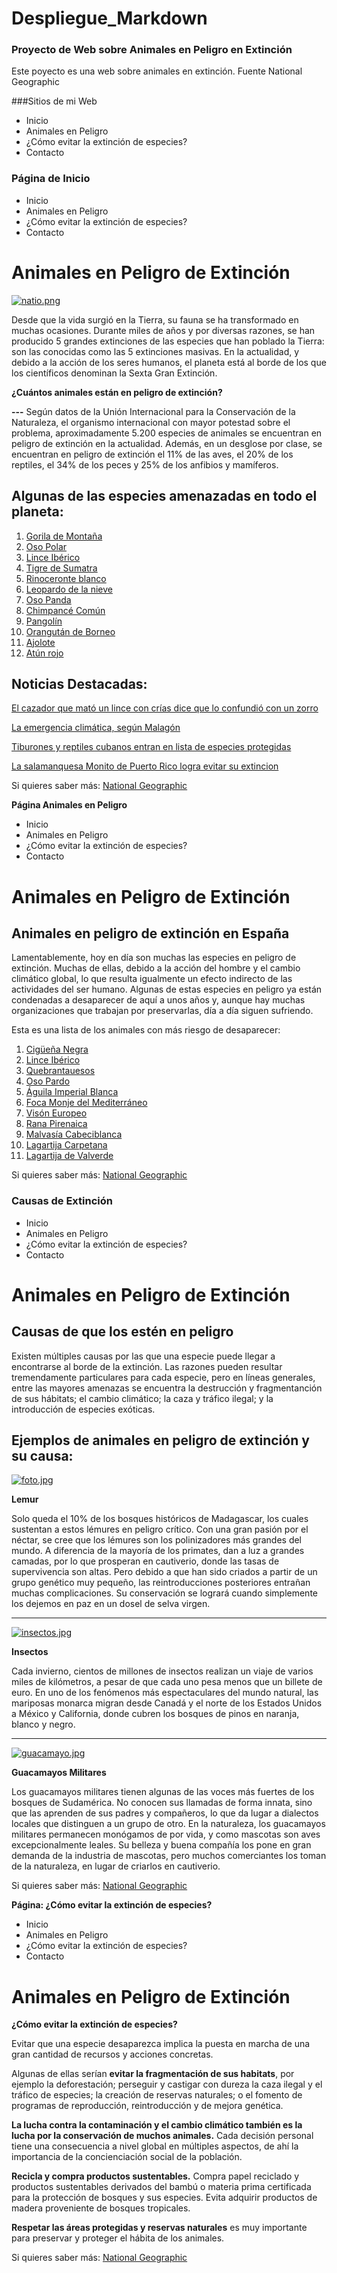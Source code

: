 # Despliegue_Markdown
  
### Proyecto de Web sobre Animales en Peligro en Extinción
Este poyecto es una web sobre animales en extinción. Fuente National Geographic

###Sitios de mi Web
- Inicio
- Animales en Peligro
- ¿Cómo evitar la extinción de especies?
- Contacto

### **Página de Inicio**

- Inicio
- Animales en Peligro
- ¿Cómo evitar la extinción de especies?
- Contacto

# Animales en Peligro de Extinción

[![natio.png](https://i.postimg.cc/PqjzzGm3/natio.png)](https://postimg.cc/XrsC4z1d)

Desde que la vida surgió en la Tierra, su fauna se ha transformado en muchas ocasiones. Durante miles de años y por diversas razones, se han producido 5 grandes extinciones de las especies que han poblado la Tierra: son las conocidas como las 5 extinciones masivas. En la actualidad, y debido a la acción de los seres humanos, el planeta está al borde de los que los científicos denominan la Sexta Gran Extinción.

**¿Cuántos animales están en peligro de extinción?**

**---**
Según datos de la Unión Internacional para la Conservación de la Naturaleza, el organismo internacional con mayor potestad sobre el problema, aproximadamente 5.200 especies de animales se encuentran en peligro de extinción en la actualidad. Además, en un desglose por clase, se encuentran en peligro de extinción el 11% de las aves, el 20% de los reptiles, el 34% de los peces y 25% de los anfibios y mamíferos.

**Algunas de las especies amenazadas en todo el planeta:**
---

1. [Gorila de Montaña](https://es.wikipedia.org/wiki/Gorilla_beringei_beringei)
2. [Oso Polar](https://es.wikipedia.org/wiki/Ursus_maritimus)
3. [Lince Ibérico](https://es.wikipedia.org/wiki/Lynx_pardinus)
4. [Tigre de Sumatra](https://es.wikipedia.org/wiki/Panthera_tigris_sumatrae)
5. [Rinoceronte blanco](https://es.wikipedia.org/wiki/Ceratotherium_simum)
6. [Leopardo de la nieve](https://es.wikipedia.org/wiki/Panthera_uncia)
7. [Oso Panda](https://es.wikipedia.org/wiki/Ailuropoda_melanoleuca)
8. [Chimpancé Común](https://es.wikipedia.org/wiki/Pan_troglodytes)
9. [Pangolín](https://es.wikipedia.org/wiki/Manis)
10. [Orangután de Borneo](https://es.wikipedia.org/wiki/Pongo_pygmaeus)
11. [Ajolote](https://es.wikipedia.org/wiki/Ambystoma_mexicanum)
12. [Atún rojo](https://es.wikipedia.org/wiki/Thunnus_thynnus)

**Noticias Destacadas:**
---
[El cazador que mató un lince con crías dice que lo confundió con un zorro](https://elpais.com/sociedad/2019/11/21/actualidad/1574352499_222302.html)

[La emergencia climática, según Malagón](https://elpais.com/elpais/2019/11/14/ideas/1573756539_312423.html)

[Tiburones y reptiles cubanos entran en lista de especies protegidas](https://www.efeverde.com/noticias/tiburones-cubanos-lista-especies-protegidas/)

[La salamanquesa Monito de Puerto Rico logra evitar su extincion](https://www.efeverde.com/noticias/la-salamanquesa-monito-puerto-rico-logra-evitar-extincion/)


Si quieres saber más: [National Geographic](https://www.nationalgeographic.com.es/naturaleza/grandes-reportajes/animales-peligro-extincion_12536/24#slide-23)

**Página Animales en Peligro**

- Inicio
- Animales en Peligro
- ¿Cómo evitar la extinción de especies?
- Contacto

# Animales en Peligro de Extinción

**Animales en peligro de extinción en España**
---
Lamentablemente, hoy en día son muchas las especies en peligro de extinción. Muchas de ellas, debido a la acción del hombre y el cambio climático global, lo que resulta igualmente un efecto indirecto de las actividades del ser humano. Algunas de estas especies en peligro ya están condenadas a desaparecer de aquí a unos años y, aunque hay muchas organizaciones que trabajan por preservarlas, día a día siguen sufriendo.

Esta es una lista de los animales con más riesgo de desaparecer:

1. [Cigüeña Negra](https://www.faunaiberica.org/ciguena-negra)
2. [Lince Ibérico](faunaiberica.org/lince-iberico)
3. [Quebrantauesos](https://www.faunaiberica.org/quebrantahuesos)
4. [Oso Pardo](https://www.faunaiberica.org/oso-pardo-iberico)
5. [Águila Imperial Blanca](https://www.faunaiberica.org/aguila-imperial-iberica)
6. [Foca Monje del Mediterráneo](https://www.faunaiberica.org/foca-monje)
7. [Visón Europeo](https://www.faunaiberica.org/vison-europeo)
8. [Rana Pirenaica](https://es.wikipedia.org/wiki/Rana_pyrenaica)
9. [Malvasía Cabeciblanca](https://www.faunaiberica.org/malvasia-cabeciblanca)
10. [Lagartija Carpetana](https://www.objetivonaturaleza.com/lagartija-carpetana/lagartija-carpetana)
11. [Lagartija de Valverde](https://es.wikipedia.org/wiki/Algyroides_marchi)

Si quieres saber más: [National Geographic](https://www.nationalgeographic.com.es/naturaleza/grandes-reportajes/animales-peligro-extincion_12536/24#slide-23)

### **Causas de Extinción**

- Inicio
- Animales en Peligro
- ¿Cómo evitar la extinción de especies?
- Contacto

# Animales en Peligro de Extinción

**Causas de que los estén en peligro**
---
Existen múltiples causas por las que una especie puede llegar a encontrarse al borde de la extinción. Las razones pueden resultar tremendamente particulares para cada especie, pero en líneas generales, entre las mayores amenazas se encuentra la destrucción y fragmentanción de sus hábitats; el cambio climático; la caza y tráfico ilegal; y la introducción de especies exóticas.

**Ejemplos de animales en peligro de extinción y su causa:**
---
[![foto.jpg](https://i.postimg.cc/hjzdkcR1/foto.jpg)](https://postimg.cc/Hcmn5Gxr)

**Lemur**

Solo queda el 10% de los bosques históricos de Madagascar, los cuales sustentan a estos lémures en peligro crítico. Con una gran pasión por el néctar, se cree que los lémures son los polinizadores más grandes del mundo. A diferencia de la mayoría de los primates, dan a luz a grandes camadas, por lo que prosperan en cautiverio, donde las tasas de supervivencia son altas. Pero debido a que han sido criados a partir de un grupo genético muy pequeño, las reintroducciones posteriores entrañan muchas complicaciones. Su conservación se logrará cuando simplemente los dejemos en paz en un dosel de selva virgen.

---
[![insectos.jpg](https://i.postimg.cc/fTj9n8pp/insectos.jpg)](https://postimg.cc/3dNR2FKF)

**Insectos**

Cada invierno, cientos de millones de insectos realizan un viaje de varios miles de kilómetros, a pesar de que cada uno pesa menos que un billete de euro. En uno de los fenómenos más espectaculares del mundo natural, las mariposas monarca migran desde Canadá y el norte de los Estados Unidos a México y California, donde cubren los bosques de pinos en naranja, blanco y negro.

---

[![guacamayo.jpg](https://i.postimg.cc/QtTF6mc6/guacamayo.jpg)](https://postimg.cc/2bCjy4cv)

**Guacamayos Militares**

Los guacamayos militares tienen algunas de las voces más fuertes de los bosques de Sudamérica. No conocen sus llamadas de forma innata, sino que las aprenden de sus padres y compañeros, lo que da lugar a dialectos locales que distinguen a un grupo de otro. En la naturaleza, los guacamayos militares permanecen monógamos de por vida, y como mascotas son aves excepcionalmente leales. Su belleza y buena compañía los pone en gran demanda de la industria de mascotas, pero muchos comerciantes los toman de la naturaleza, en lugar de criarlos en cautiverio.



Si quieres saber más: [National Geographic](https://www.nationalgeographic.com.es/naturaleza/grandes-reportajes/animales-peligro-extincion_12536/24#slide-23)

**Página: ¿Cómo evitar la extinción de especies?**

- Inicio
- Animales en Peligro
- ¿Cómo evitar la extinción de especies?
- Contacto

# Animales en Peligro de Extinción

**¿Cómo evitar la extinción de especies?**

Evitar que una especie desaparezca implica la puesta en marcha de una gran cantidad de recursos y acciones concretas.

Algunas de ellas serían **evitar la fragmentación de sus habitats**, por ejemplo la deforestación; perseguir y castigar con dureza la caza ilegal y el tráfico de especies; la creación de reservas naturales; o el fomento de programas de reproducción, reintroducción y de mejora genética.

**La lucha contra la contaminación y el cambio climático también es la lucha por la conservación de muchos animales.** Cada decisión personal tiene una consecuencia a nivel global en múltiples aspectos, de ahí la importancia de la concienciación social de la población.

**Recicla y compra productos sustentables.** Compra papel reciclado y productos sustentables derivados del bambú o materia prima certificada para la protección de bosques y sus especies. Evita adquirir productos de madera proveniente de bosques tropicales.

**Respetar las áreas protegidas y reservas naturales** es muy importante para preservar y proteger el hábita de los animales.


Si quieres saber más: [National Geographic](https://www.nationalgeographic.com.es/naturaleza/grandes-reportajes/animales-peligro-extincion_12536/24#slide-23)
